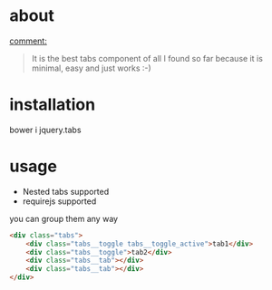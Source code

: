 # about

[comment:](https://github.com/prog666/jquery.tabs/issues/1)
> It is the best tabs component of all I found so far because it is minimal, easy and just works :-)


# installation

bower i jquery.tabs

# usage

- Nested tabs supported
- requirejs supported

you can group them any way

``` html
<div class="tabs">
	<div class="tabs__toggle tabs__toggle_active">tab1</div>
	<div class="tabs__toggle">tab2</div>
	<div class="tabs__tab"></div>
	<div class="tabs__tab"></div>
</div>

```
